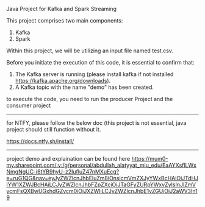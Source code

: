 Java Project for Kafka and Spark Streaming

This project comprises two main components:
1. Kafka
2. Spark

Within this project, we will be utilizing an input file named test.csv.

Before you initiate the execution of this code, it is essential to confirm that:
1. The Kafka server is running (please install kafka if not installed https://kafka.apache.org/downloads).
2. A Kafka topic with the name "demo" has been created.

to execute the code, you need to run the producer Project
and the consumer project

-----

for NTFY, please follow the below doc (this project is not essential, java project should still function without it.

https://docs.ntfy.sh/install/

-----

project demo and explaination can be found here
https://mum0-my.sharepoint.com/:v:/g/personal/abdullah_alatyyat_miu_edu/EaAYXsflLWxNmgNgUC-i6tYB9hyU-z2IufluZ47nMXuEcg?e=ruG1QG&nav=eyJyZWZlcnJhbEluZm8iOnsicmVmZXJyYWxBcHAiOiJTdHJlYW1XZWJBcHAiLCJyZWZlcnJhbFZpZXciOiJTaGFyZURpYWxvZyIsInJlZmVycmFsQXBwUGxhdGZvcm0iOiJXZWIiLCJyZWZlcnJhbE1vZGUiOiJ2aWV3In19
